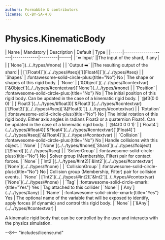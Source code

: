 ```yaml
---
authors: Formabble & contributors
license: CC-BY-SA-4.0
---
```



# Physics.KinematicBody

<div class="sh-parameters" markdown="1">
| Name | Mandatory | Description | Default | Type |
|------|---------------------|-------------|---------|------|
| `⬅️ Input` ||The input of the shard, if any | | [`None`](../../types/#none) |
| `Output ➡️` ||The resulting output of the shard | | [`[Float4]`](../../types/#seq)[`[[Float4]]`](../../types/#seq) |
| `Shapes` | :fontawesome-solid-circle-plus:{title="No"} No  | The shape or shapes of this rigid body. | `None` | [`&Object`](../../types/#contextvar)[`&Object`](../../types/#contextvar)[`None`](../../types/#none) |
| `Position` | :fontawesome-solid-circle-plus:{title="No"} No  | The initial position of this rigid body. Can be updated in the case of a kinematic rigid body. | `@f3(0 0 0)` | [`Float3`](../../types/#float3)[`&Float3`](../../types/#contextvar)[`[Float3]`](../../types/#seq)[`&[Float3]`](../../types/#contextvar) |
| `Rotation` | :fontawesome-solid-circle-plus:{title="No"} No  | The initial rotation of this rigid body. Either axis angles in radians Float3 or a quaternion Float4. Can be updated in the case of a kinematic rigid body. | `@f4(0 0 0 1)` | [`Float4`](../../types/#float4)[`&Float4`](../../types/#contextvar)[`[Float4]`](../../types/#seq)[`&[Float4]`](../../types/#contextvar) |
| `Collision` | :fontawesome-solid-circle-plus:{title="No"} No  | Handle collisions with this object. | `None` | [`None`](../../types/#none)[`Shard`](../../types/#object)[`[Shard]`](../../types/#seq) |
| `SolverGroup` | :fontawesome-solid-circle-plus:{title="No"} No  | Solver group (Membership, Filter) pair for contact forces. | `None` | [`Int2`](../../types/#int2)[`&Int2`](../../types/#contextvar)[`None`](../../types/#none) |
| `CollisionGroup` | :fontawesome-solid-circle-plus:{title="No"} No  | Collision group (Membership, Filter) pair for collision events. | `None` | [`Int2`](../../types/#int2)[`&Int2`](../../types/#contextvar)[`None`](../../types/#none) |
| `Tag` | :fontawesome-solid-circle-xmark:{title="Yes"} Yes  | Tag attached to this collider | `None` | [`Any`](../../types/#any) |
| `Name` | :fontawesome-solid-circle-xmark:{title="Yes"} Yes  | The optional name of the variable that will be exposed to identify, apply forces (if dynamic) and control this rigid body. | `None` | [`&Any`](../../types/#contextvar) |

</div>

A kinematic rigid body that can be controlled by the user and interacts with the physics simulation.

--8<-- "includes/license.md"

